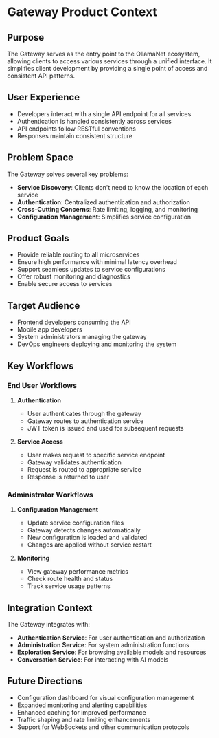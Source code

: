 # Gateway Product Context

## Purpose
The Gateway serves as the entry point to the OllamaNet ecosystem, allowing clients to access various services through a unified interface. It simplifies client development by providing a single point of access and consistent API patterns.

## User Experience
- Developers interact with a single API endpoint for all services
- Authentication is handled consistently across services
- API endpoints follow RESTful conventions
- Responses maintain consistent structure

## Problem Space
The Gateway solves several key problems:
- **Service Discovery**: Clients don't need to know the location of each service
- **Authentication**: Centralized authentication and authorization
- **Cross-Cutting Concerns**: Rate limiting, logging, and monitoring
- **Configuration Management**: Simplifies service configuration

## Product Goals
- Provide reliable routing to all microservices
- Ensure high performance with minimal latency overhead
- Support seamless updates to service configurations
- Offer robust monitoring and diagnostics
- Enable secure access to services

## Target Audience
- Frontend developers consuming the API
- Mobile app developers
- System administrators managing the gateway
- DevOps engineers deploying and monitoring the system

## Key Workflows

### End User Workflows
1. **Authentication**
   - User authenticates through the gateway
   - Gateway routes to authentication service
   - JWT token is issued and used for subsequent requests

2. **Service Access**
   - User makes request to specific service endpoint
   - Gateway validates authentication
   - Request is routed to appropriate service
   - Response is returned to user

### Administrator Workflows
1. **Configuration Management**
   - Update service configuration files
   - Gateway detects changes automatically
   - New configuration is loaded and validated
   - Changes are applied without service restart

2. **Monitoring**
   - View gateway performance metrics
   - Check route health and status
   - Track service usage patterns

## Integration Context
The Gateway integrates with:
- **Authentication Service**: For user authentication and authorization
- **Administration Service**: For system administration functions
- **Exploration Service**: For browsing available models and resources
- **Conversation Service**: For interacting with AI models

## Future Directions
- Configuration dashboard for visual configuration management
- Expanded monitoring and alerting capabilities
- Enhanced caching for improved performance
- Traffic shaping and rate limiting enhancements
- Support for WebSockets and other communication protocols 